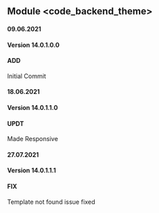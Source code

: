 ## Module <code_backend_theme>

#### 09.06.2021
#### Version 14.0.1.0.0
#### ADD
Initial Commit

#### 18.06.2021
#### Version 14.0.1.1.0
#### UPDT
Made Responsive

#### 27.07.2021
#### Version 14.0.1.1.1
#### FIX
Template not found issue fixed